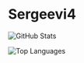 # Sergeevi4

![GitHub Stats](https://github-readme-stats.vercel.app/api?username=Ssergeevi4&show_icons=true&theme=dark)

![Top Languages](https://github-readme-stats.vercel.app/api/top-langs/?username=Ssergeevi4&layout=compact&theme=dark)
